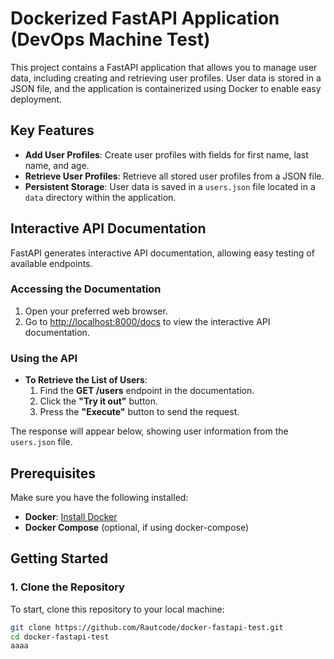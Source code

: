 # Dockerized FastAPI Application (DevOps Machine Test)

This project contains a FastAPI application that allows you to manage user data, including creating and retrieving user profiles. User data is stored in a JSON file, and the application is containerized using Docker to enable easy deployment.

## Key Features

- **Add User Profiles**: Create user profiles with fields for first name, last name, and age.
- **Retrieve User Profiles**: Retrieve all stored user profiles from a JSON file.
- **Persistent Storage**: User data is saved in a `users.json` file located in a `data` directory within the application.

## Interactive API Documentation

FastAPI generates interactive API documentation, allowing easy testing of available endpoints.

### Accessing the Documentation

1. Open your preferred web browser.
2. Go to [http://localhost:8000/docs](http://localhost:8000/docs) to view the interactive API documentation.

### Using the API

- **To Retrieve the List of Users**:
    1. Find the **GET /users** endpoint in the documentation.
    2. Click the **"Try it out"** button.
    3. Press the **"Execute"** button to send the request.

The response will appear below, showing user information from the `users.json` file.

## Prerequisites

Make sure you have the following installed:

- **Docker**: [Install Docker](https://docs.docker.com/get-docker/)
- **Docker Compose** (optional, if using docker-compose)

## Getting Started

### 1. Clone the Repository

To start, clone this repository to your local machine:

```bash
git clone https://github.com/Rautcode/docker-fastapi-test.git
cd docker-fastapi-test
aaaa
